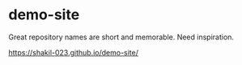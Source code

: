 # demo-site
Great repository names are short and memorable. Need inspiration.






  https://shakil-023.github.io/demo-site/
